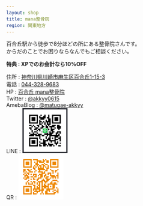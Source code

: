 ```yaml
---
layout: shop
title: mana整骨院
region: 関東地方
---
```


百合丘駅から徒歩で8分ほどの所にある整骨院さんです。  
からだのことでお困りならなんでもご相談ください。  

**特典 : XPでのお会計なら10%OFF**  

住所 : [神奈川県川崎市麻生区百合丘1-15-3](https://www.google.co.jp/maps/place/%E3%80%92215-0011+%E7%A5%9E%E5%A5%88%E5%B7%9D%E7%9C%8C%E5%B7%9D%E5%B4%8E%E5%B8%82%E9%BA%BB%E7%94%9F%E5%8C%BA%E7%99%BE%E5%90%88%E4%B8%98%EF%BC%91%E4%B8%81%E7%9B%AE%EF%BC%91%EF%BC%95%E2%88%92%EF%BC%93/data=!4m2!3m1!1s0x6018fa6d4a40035d:0x7b3bd68327fdf9cb?sa=X&ved=0ahUKEwj6nbW_zPjYAhXGzLwKHa2PBpQQ8gEIJzAA)  
電話 : <a href="tel:">044-328-9683</a>  
HP : [百合丘 mana整骨院](http://www.manaseikotsu.com/)  
Twitter : [@akkyy0615](https://twitter.com/akkyy0615)  
AmebaBlog : [@matugae-akkyy](http://profile.ameba.jp/matugae-akkyy)  
LINE : 
<img src="./images/shops/kanagawa/mana_seikotsuin_LINE.png" alt="LINE" width="120" height="120">   
QR : 
<img src="./images/shops/kanagawa/mana_seikotsuin_QR-comp.png" alt="LINE" width="120" height="120">   
